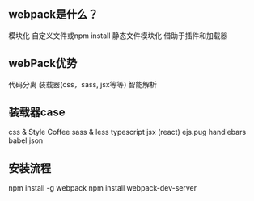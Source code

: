 ## webpack是什么？
模块化
自定义文件或npm install
静态文件模块化
借助于插件和加载器

## webPack优势
代码分离
装载器(css，sass, jsx等等)
智能解析

## 装载器case
css & Style Coffee
sass & less typescript
jsx (react) ejs.pug handlebars
babel json

## 安装流程
npm install -g webpack
npm install webpack-dev-server
 